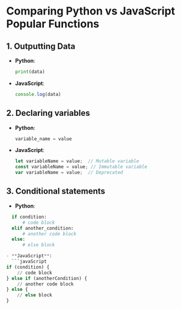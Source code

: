 # Comparing Python vs JavaScript Popular Functions

## 1. Outputting Data
- **Python**: 
  ```python
  print(data)
- **JavaScript**: 
  ```javaScript
  console.log(data)

## 2. Declaring variables
- **Python**:
  ```python
  variable_name = value

- **JavaScript**: 
  ```javaScript
  let variableName = value;  // Mutable variable
  const variableName = value; // Immutable variable
  var variableName = value;  // Deprecated

## 3. Conditional statements

- **Python**:
```python
  if condition:
      # code block
  elif another_condition:
      # another code block
  else:
      # else block

- **JavaScript**: 
  ```javaScript
if (condition) {
    // code block
} else if (anotherCondition) {
    // another code block
} else {
    // else block
}
